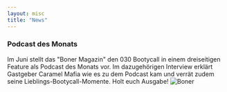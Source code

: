 ```yaml
---
layout: misc
title: "News"
---
```

### Podcast des Monats
Im Juni stellt das "Boner Magazin" den 030 Bootycall in einem dreiseitigen Feature als Podcast des Monats vor. Im dazugehörigen Interview erklärt Gastgeber Caramel Mafia wie es zu dem Podcast kam und verrät zudem seine Lieblings-Bootycall-Momente. Holt euch Ausgabe!
![Boner]({{site.baseurl}}/assets/img/boner.jpg)
